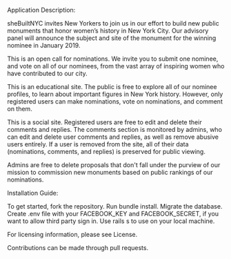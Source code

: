 Application Description:

sheBuiltNYC invites New Yorkers to join us in our effort to build new public monuments that honor women’s history
in New York City.   Our advisory panel will announce the subject and site of the monument for the winning nominee in January 2019.

This is an open call for nominations. We invite you to submit one nominee, and vote on all of our nominees,
from the vast array of inspiring women who have contributed to our city.

This is an educational site.  The public is free to explore all of our nominee profiles, to learn about important figures in New York history.  However, only registered users can make nominations, vote on nominations, and comment on them.

This is a social site. Registered users are free to edit and delete their comments and replies.  The comments section is monitored by admins, who can edit and delete user comments and replies, as well as remove abusive users entirely.  If a user is removed from the site, all of their data (nominations, comments, and replies) is preserved for public viewing.

Admins are free to delete proposals that don't fall under the purview of our mission to commission new monuments based on public rankings of our nominations.

Installation Guide:

To get started, fork the repository. Run bundle install. Migrate the database. Create .env file with your FACEBOOK_KEY and FACEBOOK_SECRET, if you want to allow third party sign in. Use rails s to use on your local machine.

For licensing information, please see License.

Contributions can be made through pull requests.
